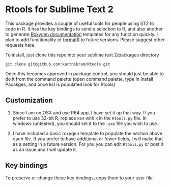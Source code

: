 # Rtools for Sublime Text 2
This package provides a couple of useful tools for people using ST2 to code in R. It has the key bindings to send a selection to R, and also another to generate [Roxygen documentation](http://cran.r-project.org/package=roxygen2
) templates for any function quickly.
I plan to add functionality of [formatR](http://cran.r-project.org/package=formatR
) to future versions. Please suggest other requests here.

To install, just clone this repo into your sublime text 2/packages directory

```
git clone git@github.com:karthikram/Rtools.git
```

Once this becomes approved in package control, you should just be able to do it from the command palette (open command palette, type in Install Pacakges, and once list is populated look for Rtools)

## Customization

1. Since I am on OSX and use R64.app, I have set it up that way. If you prefer to use 32-bit R, replace `R64` with `R` in the `Rtools.py` file. In windows (untested), you should set it to the `.exe` file you wish to use.

2. I have included a basic roxygen template to populate the section above each file. If you prefer to have additional or fewer fields, I will make that as a setting in a future version. For you you can edit `Rtools.py` or post it as an issue and I will update it.

## Key bindings

To preserve or change these key bindings, copy them to your user file.


